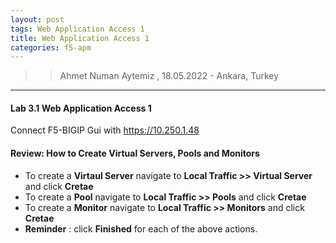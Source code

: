 ```yaml
---
layout: post
tags: Web Application Access 1
title: Web Application Access 1
categories: f5-apm
---
```


>> Ahmet Numan Aytemiz , 18.05.2022 - Ankara, Turkey

---

#### Lab 3.1 Web Application Access 1

Connect F5-BIGIP Gui with https://10.250.1.48 

#### **Review: How to Create Virtual Servers, Pools and Monitors**

- To create a **Virtaul Server** navigate to **Local Traffic >> Virtual Server** and click **Cretae**
- To create a **Pool** navigate to **Local Traffic >> Pools** and click **Cretae**
- To create a **Monitor** navigate to **Local Traffic >> Monitors** and click **Cretae**
- **Reminder** : click **Finished** for each of the above actions.